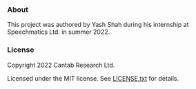 ### About

This project was authored by Yash Shah during his internship at Speechmatics Ltd. in summer 2022.

### License

Copyright 2022 Cantab Research Ltd.

Licensed under the MIT license. See [LICENSE.txt](./LICENSE.txt) for details.
